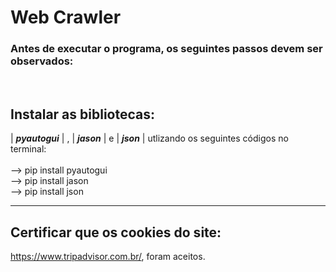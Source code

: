 <h1>Web Crawler</h1>
<h3>Antes de executar o programa, os seguintes passos devem ser observados:</h3><br>

<h2>Instalar as bibliotecas:</h2>  | <strong><i>pyautogui</strong></i> | , | <strong><i>jason</strong></i> | e | <strong><i>json</strong></i> | utlizando os seguintes códigos no terminal:<br><br>
--> pip install pyautogui<br>
--> pip install jason<br>
--> pip install json
<hr>
<h2>Certificar que os cookies do site:</h2> <a href='https://www.tripadvisor.com.br/'>https://www.tripadvisor.com.br/</a>, foram aceitos.


 

